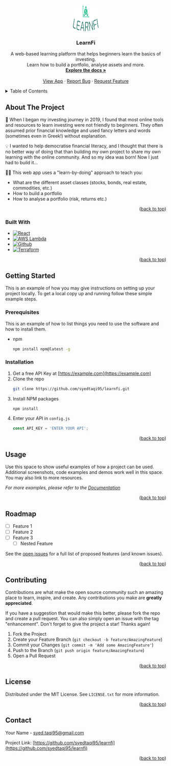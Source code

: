 <!-- Improved compatibility of back to top link: See: https://github.com/othneildrew/Best-README-Template/pull/73 -->
<a name="readme-top"></a>



<!-- PROJECT LOGO -->
<br />
<div align="center">
  <a href="https://learnfi.syedtaqihaider.co.uk">
    <img src="images/logo.svg" alt="Logo" width="80" height="80">
  </a>

<h3 align="center">LearnFi</h3>

  <p align="center">
    A web-based learning platform that helps beginners learn the basics of
    investing. 
    <br />
    Learn how to build a portfolio, analyse assets and more.
    <br />
    <a href="https://github.com/syedtaqi95/learnfi"><strong>Explore the docs »</strong></a>
    <br />
    <br />
    <a href="https://learnfi.syedtaqihaider.co.uk">View App</a>
    ·
    <a href="https://github.com/syedtaqi95/learnfi/issues">Report Bug</a>
    ·
    <a href="https://github.com/syedtaqi95/learnfi/issues">Request Feature</a>
  </p>
</div>



<!-- TABLE OF CONTENTS -->
<details>
  <summary>Table of Contents</summary>
  <ol>
    <li>
      <a href="#about-the-project">About The Project</a>
      <ul>
        <li><a href="#built-with">Built With</a></li>
      </ul>
    </li>
    <li>
      <a href="#getting-started">Getting Started</a>
      <ul>
        <li><a href="#prerequisites">Prerequisites</a></li>
        <li><a href="#installation">Installation</a></li>
      </ul>
    </li>
    <li><a href="#usage">Usage</a></li>
    <li><a href="#roadmap">Roadmap</a></li>
    <li><a href="#contributing">Contributing</a></li>
    <li><a href="#license">License</a></li>
    <li><a href="#contact">Contact</a></li>
  </ol>
</details>



<!-- ABOUT THE PROJECT -->
## About The Project

<!-- [![Portfolio Dashboard Screen Shot][product-screenshot]](https://learnfi.syedtaqihaider.co.uk) -->

🤔 When I began my investing journey in 2019, I found that most online
tools and resources to learn investing were not friendly to beginners.
They often assumed prior financial knowledge and used fancy letters and 
words (sometimes even in Greek!) without explanation.

💡 I wanted to help democratise financial literacy, and I thought that
there is no better way of doing that than building my own project to share
my own learning with the online community. And so my idea was born! Now I
just had to build it...

🧑‍🎓 This web app uses a "learn-by-doing" approach to teach you:

* What are the different asset classes (stocks, bonds, real estate, commodities, etc.)
* How to build a portfolio
* How to analyse a portfolio (risk, returns etc.)

<p align="right">(<a href="#readme-top">back to top</a>)</p>



### Built With

* [![React][React.js]][React-url]
* [![AWS Lambda][AWS Lambda]][AWS-Lambda-url]
* [![Github][Github]][Github-url]
* [![Terraform][Terraform]][Terraform-url]


<p align="right">(<a href="#readme-top">back to top</a>)</p>



<!-- GETTING STARTED -->
## Getting Started

This is an example of how you may give instructions on setting up your project locally.
To get a local copy up and running follow these simple example steps.

### Prerequisites

This is an example of how to list things you need to use the software and how to install them.
* npm
  ```sh
  npm install npm@latest -g
  ```

### Installation

1. Get a free API Key at [https://example.com](https://example.com)
2. Clone the repo
   ```sh
   git clone https://github.com/syedtaqi95/learnfi.git
   ```
3. Install NPM packages
   ```sh
   npm install
   ```
4. Enter your API in `config.js`
   ```js
   const API_KEY = 'ENTER YOUR API';
   ```

<p align="right">(<a href="#readme-top">back to top</a>)</p>



<!-- USAGE EXAMPLES -->
## Usage

Use this space to show useful examples of how a project can be used. Additional screenshots, code examples and demos work well in this space. You may also link to more resources.

_For more examples, please refer to the [Documentation](https://example.com)_

<p align="right">(<a href="#readme-top">back to top</a>)</p>



<!-- ROADMAP -->
## Roadmap

- [ ] Feature 1
- [ ] Feature 2
- [ ] Feature 3
    - [ ] Nested Feature

See the [open issues](https://github.com/syedtaqi95/learnfi/issues) for a full list of proposed features (and known issues).

<p align="right">(<a href="#readme-top">back to top</a>)</p>



<!-- CONTRIBUTING -->
## Contributing

Contributions are what make the open source community such an amazing place to learn, inspire, and create. Any contributions you make are **greatly appreciated**.

If you have a suggestion that would make this better, please fork the repo and create a pull request. You can also simply open an issue with the tag "enhancement".
Don't forget to give the project a star! Thanks again!

1. Fork the Project
2. Create your Feature Branch (`git checkout -b feature/AmazingFeature`)
3. Commit your Changes (`git commit -m 'Add some AmazingFeature'`)
4. Push to the Branch (`git push origin feature/AmazingFeature`)
5. Open a Pull Request

<p align="right">(<a href="#readme-top">back to top</a>)</p>



<!-- LICENSE -->
## License

Distributed under the MIT License. See `LICENSE.txt` for more information.

<p align="right">(<a href="#readme-top">back to top</a>)</p>



<!-- CONTACT -->
## Contact

Your Name - [syed.taqi95@gmail.com](syed.taqi95@gmail.com)

Project Link: [https://github.com/syedtaqi95/learnfi](https://github.com/syedtaqi95/learnfi)

<p align="right">(<a href="#readme-top">back to top</a>)</p>



<!-- MARKDOWN LINKS & IMAGES -->
<!-- https://www.markdownguide.org/basic-syntax/#reference-style-links -->
[contributors-shield]: https://img.shields.io/github/contributors/syedtaqi95/learnfi.svg?style=for-the-badge
[contributors-url]: https://github.com/syedtaqi95/learnfi/graphs/contributors
[forks-shield]: https://img.shields.io/github/forks/syedtaqi95/learnfi.svg?style=for-the-badge
[forks-url]: https://github.com/syedtaqi95/learnfi/network/members
[stars-shield]: https://img.shields.io/github/stars/syedtaqi95/learnfi.svg?style=for-the-badge
[stars-url]: https://github.com/syedtaqi95/learnfi/stargazers
[issues-shield]: https://img.shields.io/github/issues/syedtaqi95/learnfi.svg?style=for-the-badge
[issues-url]: https://github.com/syedtaqi95/learnfi/issues
[license-shield]: https://img.shields.io/github/license/syedtaqi95/learnfi.svg?style=for-the-badge
[license-url]: https://github.com/syedtaqi95/learnfi/blob/master/LICENSE.txt
[linkedin-shield]: https://img.shields.io/badge/-LinkedIn-black.svg?style=for-the-badge&logo=linkedin&colorB=555
[linkedin-url]: https://linkedin.com/in/syedtaqi-haider
[product-screenshot]: images/screenshot.png
[React.js]: https://img.shields.io/badge/React-20232A?style=for-the-badge&logo=react&logoColor=61DAFB
[React-url]: https://reactjs.org/
[AWS Lambda]: https://img.shields.io/badge/AWS%20Lambda-grey?style=for-the-badge&logo=awslambda&logoColor=#FF9900
[AWS-Lambda-url]: https://aws.amazon.com/
[Github]: https://img.shields.io/badge/GitHub%20Actions-white?style=for-the-badge&logo=github&logoColor=181717
[Github-url]: https://github.com/features/actions
[Terraform]: https://img.shields.io/badge/Terraform-lightgrey?style=for-the-badge&logo=terraform&logoColor=7B42BC
[Terraform-url]: https://www.terraform.io/